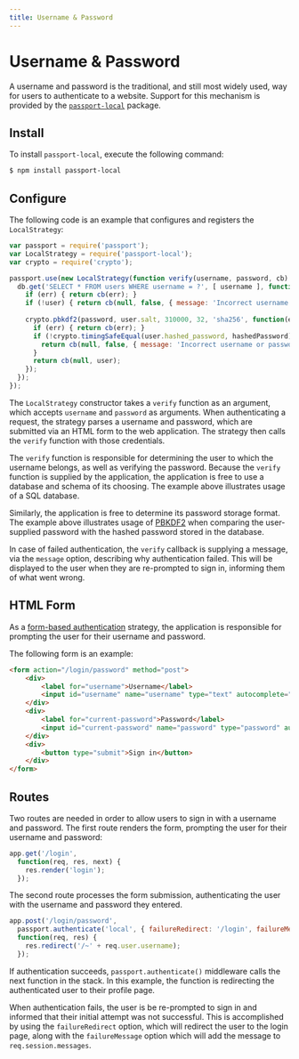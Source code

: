```yaml
---
title: Username & Password
---
```


# Username & Password

A username and password is the traditional, and still most widely used, way for
users to authenticate to a website.  Support for this mechanism is provided by
the [`passport-local`](https://www.passportjs.org/packages/passport-local/)
package.

## Install

To install `passport-local`, execute the following command:

```bash
$ npm install passport-local
```

## Configure

The following code is an example that configures and registers the
`LocalStrategy`:

```javascript
var passport = require('passport');
var LocalStrategy = require('passport-local');
var crypto = require('crypto');

passport.use(new LocalStrategy(function verify(username, password, cb) {
  db.get('SELECT * FROM users WHERE username = ?', [ username ], function(err, user) {
    if (err) { return cb(err); }
    if (!user) { return cb(null, false, { message: 'Incorrect username or password.' }); }
    
    crypto.pbkdf2(password, user.salt, 310000, 32, 'sha256', function(err, hashedPassword) {
      if (err) { return cb(err); }
      if (!crypto.timingSafeEqual(user.hashed_password, hashedPassword)) {
        return cb(null, false, { message: 'Incorrect username or password.' });
      }
      return cb(null, user);
    });
  });
});
```

The `LocalStrategy` constructor takes a `verify` function as an argument, which
accepts `username` and `password` as arguments.  When authenticating a request,
the strategy parses a username and password, which are submitted via an HTML
form to the web application.  The strategy then calls the `verify` function with
those credentials.

The `verify` function is responsible for determining the user to which the
username belongs, as well as verifying the password.  Because the `verify`
function is supplied by the application, the application is free to use a
database and schema of its choosing.  The example above illustrates usage of a
SQL database.

Similarly, the application is free to determine its password storage format.
The example above illustrates usage of [PBKDF2](https://datatracker.ietf.org/doc/html/rfc2898)
when comparing the user-supplied password with the hashed password stored in the
database.

In case of failed authentication, the `verify` callback is supplying a message,
via the `message` option, describing why authentication failed.  This will be
displayed to the user when they are re-prompted to sign in, informing them of
what went wrong.

## HTML Form

As a [form-based authentication](/docs/form-based-authentication/) strategy, the
application is responsible for prompting the user for their username and
password.

The following form is an example:

```html
<form action="/login/password" method="post">
    <div>
        <label for="username">Username</label>
        <input id="username" name="username" type="text" autocomplete="username" required />
    </div>
    <div>
        <label for="current-password">Password</label>
        <input id="current-password" name="password" type="password" autocomplete="current-password" required />
    </div>
    <div>
        <button type="submit">Sign in</button>
    </div>
</form>
```

## Routes

Two routes are needed in order to allow users to sign in with a username and
password.  The first route renders the form, prompting the user for their
username and password:

```javascript
app.get('/login',
  function(req, res, next) {
    res.render('login');
  });
```

The second route processes the form submission, authenticating the user with the
username and password they entered.

```javascript
app.post('/login/password',
  passport.authenticate('local', { failureRedirect: '/login', failureMessage: true }),
  function(req, res) {
    res.redirect('/~' + req.user.username);
  });
```

If authentication succeeds, `passport.authenticate()` middleware calls the next
function in the stack.  In this example, the function is redirecting the
authenticated user to their profile page.

When authentication fails, the user is be re-prompted to sign in and informed
that their initial attempt was not successful.  This is accomplished by using
the `failureRedirect` option, which will redirect the user to the login page,
along with the `failureMessage` option which will add the message to
`req.session.messages`.
